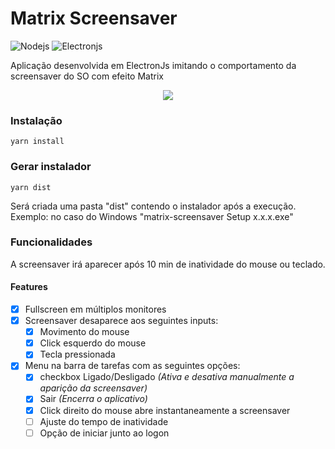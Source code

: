 # Matrix Screensaver

![Nodejs](https://img.shields.io/badge/nodejs-%3E=%2014.16-green) ![Electronjs](https://img.shields.io/badge/electronjs-12.0.2-green)

Aplicação desenvolvida em ElectronJs imitando o comportamento da screensaver do SO com efeito Matrix

<div align="center">
	<img src="https://cdn.discordapp.com/attachments/904884390407065660/904886112953188363/matrix-screensave.gif" />
</div>

### Instalação

```
yarn install
```

### Gerar instalador

```
yarn dist
```

Será criada uma pasta "dist" contendo o instalador após a execução.
Exemplo: no caso do Windows "matrix-screensaver Setup x.x.x.exe"

### Funcionalidades

A screensaver irá aparecer após 10 min de inatividade do mouse ou teclado.

#### Features

- [x] Fullscreen em múltiplos monitores
- [x] Screensaver desaparece aos seguintes inputs:
  - [x] Movimento do mouse
  - [x] Click esquerdo do mouse
  - [x] Tecla pressionada
- [x] Menu na barra de tarefas com as seguintes opções:
  - [x] checkbox Ligado/Desligado _(Ativa e desativa manualmente a aparição da screensaver)_
  - [x] Sair _(Encerra o aplicativo)_
  - [x] Click direito do mouse abre instantaneamente a screensaver
  - [ ] Ajuste do tempo de inatividade
  - [ ] Opção de iniciar junto ao logon
